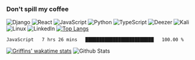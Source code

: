 ### Don't spill my coffee 
![Django](https://img.shields.io/badge/django-%23092E20.svg?style=for-the-badge&logo=django&logoColor=white)
![React](https://img.shields.io/badge/react-%2320232a.svg?style=for-the-badge&logo=react&logoColor=%2361DAFB)
![JavaScript](https://img.shields.io/badge/javascript-%23323330.svg?style=for-the-badge&logo=javascript&logoColor=%23F7DF1E)
![Python](https://img.shields.io/badge/python-3670A0?style=for-the-badge&logo=python&logoColor=ffdd54)
![TypeScript](https://img.shields.io/badge/typescript-%23007ACC.svg?style=for-the-badge&logo=typescript&logoColor=white)
![Deezer](https://img.shields.io/badge/Deezer-FEAA2D?style=for-the-badge&logo=deezer&logoColor=white)
![Kali](https://img.shields.io/badge/Kali-268BEE?style=for-the-badge&logo=kalilinux&logoColor=white)
![Linux](https://img.shields.io/badge/Linux-FCC624?style=for-the-badge&logo=linux&logoColor=black)
![LinkedIn](https://img.shields.io/badge/linkedin-%230077B5.svg?style=for-the-badge&logo=linkedin&logoColor=white)
[![Top Langs](https://github-readme-stats.vercel.app/api/top-langs/?username=kymgriffins&layout=compact)](https://github.com/kymgriffins/github-readme-stats)
<!--START_SECTION:waka-->

```text
JavaScript   7 hrs 26 mins   █████████████████████████   100.00 %
```

<!--END_SECTION:waka-->
[![Griffins' wakatime stats](https://github-readme-stats.vercel.app/api/wakatime?username=kymgriffins)](https://github.com/kymgriffins/github-readme-stats)
![Github Stats](https://github-readme-stats.vercel.app/api?username=kymgriffins&theme=radical)
